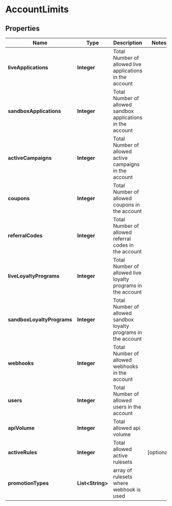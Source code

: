 
# AccountLimits

## Properties
Name | Type | Description | Notes
------------ | ------------- | ------------- | -------------
**liveApplications** | **Integer** | Total Number of allowed live applications in the account | 
**sandboxApplications** | **Integer** | Total Number of allowed sandbox applications in the account | 
**activeCampaigns** | **Integer** | Total Number of allowed active campaigns in the account | 
**coupons** | **Integer** | Total Number of allowed coupons in the account | 
**referralCodes** | **Integer** | Total Number of allowed referral codes in the account | 
**liveLoyaltyPrograms** | **Integer** | Total Number of allowed live loyalty programs in the account | 
**sandboxLoyaltyPrograms** | **Integer** | Total Number of allowed sandbox loyalty programs in the account | 
**webhooks** | **Integer** | Total Number of allowed webhooks in the account | 
**users** | **Integer** | Total Number of allowed users in the account | 
**apiVolume** | **Integer** | Total allowed api volume | 
**activeRules** | **Integer** | Total allowed active rulesets |  [optional]
**promotionTypes** | **List&lt;String&gt;** | array of rulesets where webhook is used | 



